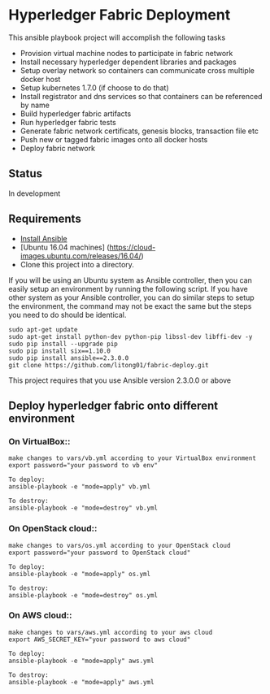 # Hyperledger Fabric Deployment

This ansible playbook project will accomplish the following tasks

 - Provision virtual machine nodes to participate in fabric network
 - Install necessary hyperledger dependent libraries and packages
 - Setup overlay network so containers can communicate cross multiple docker host
 - Setup kubernetes 1.7.0 (if choose to do that)
 - Install registrator and dns services so that containers can be referenced by name
 - Build hyperledger fabric artifacts
 - Run hyperledger fabric tests
 - Generate fabric network certificats, genesis blocks, transaction file etc
 - Push new or tagged fabric images onto all docker hosts
 - Deploy fabric network
 
## Status

In development

## Requirements

- [Install Ansible](http://docs.ansible.com/ansible/intro_installation.html)
- [Ubuntu 16.04 machines] (https://cloud-images.ubuntu.com/releases/16.04/)
- Clone this project into a directory.

If you will be using an Ubuntu system as Ansible controller, then you can
easily setup an environment by running the following script. If you have
other system as your Ansible controller, you can do similar steps to setup
the environment, the command may not be exact the same but the steps you
need to do should be identical.

    sudo apt-get update
    sudo apt-get install python-dev python-pip libssl-dev libffi-dev -y
    sudo pip install --upgrade pip
    sudo pip install six==1.10.0
    sudo pip install ansible==2.3.0.0
    git clone https://github.com/litong01/fabric-deploy.git

This project requires that you use Ansible version 2.3.0.0 or above

## Deploy hyperledger fabric onto different environment

### On VirtualBox::

    make changes to vars/vb.yml according to your VirtualBox environment
    export password="your password to vb env"
    
    To deploy:    
    ansible-playbook -e "mode=apply" vb.yml

    To destroy:    
    ansible-playbook -e "mode=destroy" vb.yml

### On OpenStack cloud::

    make changes to vars/os.yml according to your OpenStack cloud
    export password="your password to OpenStack cloud"
    
    To deploy:
    ansible-playbook -e "mode=apply" os.yml

    To destroy:
    ansible-playbook -e "mode=destroy" os.yml


### On AWS cloud::

    make changes to vars/aws.yml according to your aws cloud
    export AWS_SECRET_KEY="your password to aws cloud"
    
    To deploy:
    ansible-playbook -e "mode=apply" aws.yml

    To destroy:
    ansible-playbook -e "mode=apply" aws.yml
